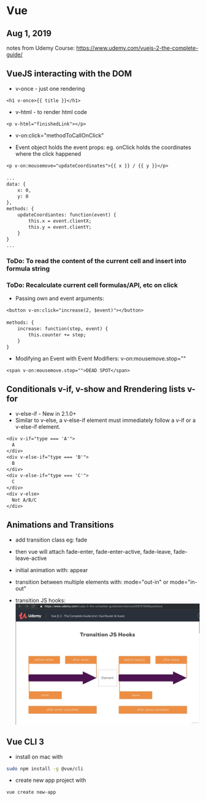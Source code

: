 # Vue

Aug 1, 2019
-----------

notes from Udemy Course:
https://www.udemy.com/vuejs-2-the-complete-guide/

## VueJS interacting with the DOM

- v-once - just one rendering
```vue
<h1 v-once>{{ title }}</h1>
```

- v-html - to render html code
```vue
<p v-html="finishedLink"></p>
```

- v-on:click="methodToCallOnClick"

- Event object holds the event props: eg. onClick holds the coordinates where the click happened
```vue
<p v-on:mousemove="updateCoordinates">{{ x }} / {{ y }}</p>

...
data: {
    x: 0,
    y: 0
},
methods: {
    updateCoordiantes: function(event) {
        this.x = event.clientX;
        this.y = event.clientY;
    }
}
...
```

### ToDo: To read the content of the current cell and insert into formula string
### ToDo: Recalculate current cell formulas/API, etc on click
- Passing own and event arguments:

```vue
<button v-on:click="increase(2, $event)"></button>

methods: {
    increase: function(step, event) {
        this.counter += step;
    }
}
```

- Modifying  an Event with Event Modifiers: v-on:mousemove.stop=""
```vue
<span v-on:mousemove.stop="">DEAD SPOT</span>
```


## Conditionals v-if, v-show and Rrendering lists v-for

- v-else-if - New in 2.1.0+
- Similar to v-else, a v-else-if element must immediately follow a v-if or a v-else-if element.
```vue
<div v-if="type === 'A'">
  A
</div>
<div v-else-if="type === 'B'">
  B
</div>
<div v-else-if="type === 'C'">
  C
</div>
<div v-else>
  Not A/B/C
</div>
```

## Animations and Transitions

- add transition class eg: fade
- then vue will attach fade-enter, fade-enter-active, fade-leave, fade-leave-active

- initial animation with: appear

- transition between multiple elements with: mode="out-in" or mode="in-out"

- transition JS hooks:
![](img/screen.png)


## Vue CLI 3

- install on mac with
```bash
sudo npm install -g @vue/cli
```
- create new app project with
```bash
vue create new-app
```

